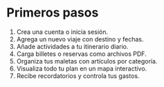 # Primeros pasos

1. Crea una cuenta o inicia sesión.
2. Agrega un nuevo viaje con destino y fechas.
3. Añade actividades a tu itinerario diario.
4. Carga billetes o reservas como archivos PDF.
5. Organiza tus maletas con artículos por categoría.
6. Visualiza todo tu plan en un mapa interactivo.
7. Recibe recordatorios y controla tus gastos.

